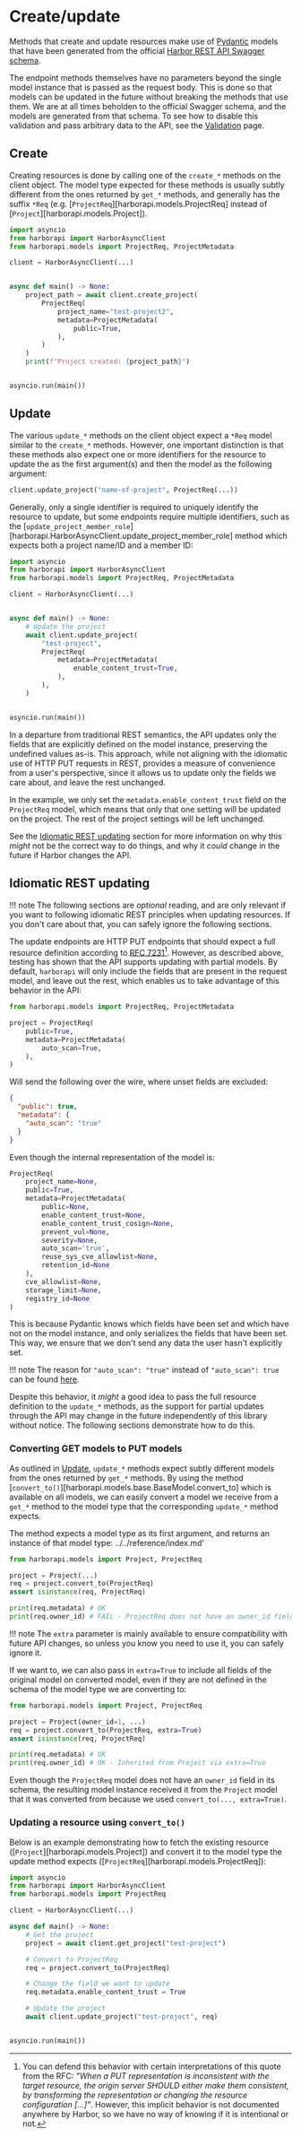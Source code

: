 # Create/update

Methods that create and update resources make use of [Pydantic](https://docs.pydantic.dev/) models that have been generated from the official [Harbor REST API Swagger schema](https://github.com/goharbor/harbor/blob/main/api/v2.0/swagger.yaml).

The endpoint methods themselves have no parameters beyond the single model instance that is passed as the request body. This is done so that models can be updated in the future without breaking the methods that use them. We are at all times beholden to the official Swagger schema, and the models are generated from that schema. To see how to disable this validation and pass arbitrary data to the API, see the [Validation](../validation.md) page.

## Create

Creating resources is done by calling one of the `create_*` methods on the client object. The model type expected for these methods is usually subtly different from the ones returned by `get_*` methods, and generally has the suffix `*Req` (e.g. [`ProjectReq`][harborapi.models.ProjectReq] instead of [`Project`][harborapi.models.Project]).

```python
import asyncio
from harborapi import HarborAsyncClient
from harborapi.models import ProjectReq, ProjectMetadata

client = HarborAsyncClient(...)


async def main() -> None:
    project_path = await client.create_project(
        ProjectReq(
            project_name="test-project2",
            metadata=ProjectMetadata(
                public=True,
            ),
        )
    )
    print(f"Project created: {project_path}")


asyncio.run(main())
```

## Update

The various `update_*` methods on the client object expect a `*Req` model similar to the `create_*` methods. However, one important distinction is that these methods also expect one or more identifiers for the resource to update the as the first argument(s) and then the model as the following argument:

```py
client.update_project("name-of-project", ProjectReq(...))
```

Generally, only a single identifier is required to uniquely identify the resource to update, but some endpoints require multiple identifiers, such as the [`update_project_member_role`][harborapi.HarborAsyncClient.update_project_member_role] method which expects both a project name/ID and a member ID:

```py
import asyncio
from harborapi import HarborAsyncClient
from harborapi.models import ProjectReq, ProjectMetadata

client = HarborAsyncClient(...)


async def main() -> None:
    # Update the project
    await client.update_project(
        "test-project",
        ProjectReq(
            metadata=ProjectMetadata(
                enable_content_trust=True,
            ),
        ),
    )


asyncio.run(main())
```

In a departure from traditional REST semantics, the API updates only the fields that are explicitly defined on the model instance, preserving the undefined values as-is. This approach, while not aligning with the idiomatic use of HTTP PUT requests in REST, provides a measure of convenience from a user's perspective, since it allows us to update only the fields we care about, and leave the rest unchanged.

In the example, we only set the `metadata.enable_content_trust` field on the `ProjectReq` model, which means that only that one setting will be updated on the project. The rest of the project settings will be left unchanged.

See the [Idiomatic REST updating](#idiomatic-rest-updating) section for more information on why this _might_ not be the correct way to do things, and why it _could_ change in the future if Harbor changes the API.

## Idiomatic REST updating


!!! note
    The following sections are _optional_ reading, and are only relevant if you want to following idiomatic REST principles when updating resources. If you don't care about that, you can safely ignore the following sections.

The update endpoints are HTTP PUT endpoints that should expect a full resource definition according to [RFC 7231](https://datatracker.ietf.org/doc/html/rfc7231#section-4.3.4)[^1]. However, as described above, testing has shown that the API supports updating with partial models. By default, `harborapi` will only include the fields that are present in the request model, and leave out the rest, which enables us to take advantage of this behavior in the API:

```py
from harborapi.models import ProjectReq, ProjectMetadata

project = ProjectReq(
    public=True,
    metadata=ProjectMetadata(
        auto_scan=True,
    ),
)
```

Will send the following over the wire, where unset fields are excluded:

```json
{
  "public": true,
  "metadata": {
    "auto_scan": "true"
  }
}
```

Even though the internal representation of the model is:

```py
ProjectReq(
    project_name=None,
    public=True,
    metadata=ProjectMetadata(
        public=None,
        enable_content_trust=None,
        enable_content_trust_cosign=None,
        prevent_vul=None,
        severity=None,
        auto_scan='true',
        reuse_sys_cve_allowlist=None,
        retention_id=None
    ),
    cve_allowlist=None,
    storage_limit=None,
    registry_id=None
)
```

This is because Pydantic knows which fields have been set and which have not on the model instance, and only serializes the fields that have been set. This way, we ensure that we don't send any data the user hasn't explicitly set.

!!! note
    The reason for `"auto_scan": "true"` instead of `"auto_scan": true` can be found [here](../models.md#string-fields-with-true-and-false-values-in-api-spec).

Despite this behavior, it _might_ a good idea to pass the full resource definition to the `update_*` methods, as the support for partial updates through the API may change in the future independently of this library without notice. The following sections demonstrate how to do this.


### Converting GET models to PUT models

As outlined in [Update](#update), `update_*` methods expect subtly different models from the ones returned by `get_*` methods. By using the method [`convert_to()`][harborapi.models.base.BaseModel.convert_to] which is available on all models, we can easily convert a model we receive from a `get_*` method to the model type that the corresponding `update_*` method expects.

The method expects a model type as its first argument, and returns an instance of that model type:
../../reference/index.md'
```py
from harborapi.models import Project, ProjectReq

project = Project(...)
req = project.convert_to(ProjectReq)
assert isinstance(req, ProjectReq)

print(req.metadata) # OK
print(req.owner_id) # FAIL - ProjectReq does not have an owner_id field
```

!!! note
    The `extra` parameter is mainly available to ensure compatibility with future API changes, so unless you know you need to use it, you can safely ignore it.

If we want to, we can also pass in `extra=True` to include all fields of the original model on converted model, even if they are not defined in the schema of the model type we are converting to:

```py hl_lines="4"
from harborapi.models import Project, ProjectReq

project = Project(owner_id=1, ...)
req = project.convert_to(ProjectReq, extra=True)
assert isinstance(req, ProjectReq)

print(req.metadata) # OK
print(req.owner_id) # OK - Inherited from Project via extra=True
```

Even though the `ProjectReq` model does not have an `owner_id` field in its schema, the resulting model instance received it from the `Project` model that it was converted from because we used `convert_to(..., extra=True)`.

### Updating a resource using `convert_to()`

Below is an example demonstrating how to fetch the existing resource ([`Project`][harborapi.models.Project]) and convert it to the model type the update method expects ([`ProjectReq`][harborapi.models.ProjectReq]):

```py
import asyncio
from harborapi import HarborAsyncClient
from harborapi.models import ProjectReq

client = HarborAsyncClient(...)

async def main() -> None:
    # Get the project
    project = await client.get_project("test-project")

    # Convert to ProjectReq
    req = project.convert_to(ProjectReq)

    # Change the field we want to update
    req.metadata.enable_content_trust = True

    # Update the project
    await client.update_project("test-project", req)


asyncio.run(main())
```

[^1]: You can defend this behavior with certain interpretations of this quote from the RFC: *"When a PUT
   representation is inconsistent with the target resource, the origin
   server SHOULD either make them consistent, by transforming the
   representation or changing the resource configuration [...]"*. However, this implicit behavior is not documented anywhere by Harbor, so we have no way of knowing if it is intentional or not.

